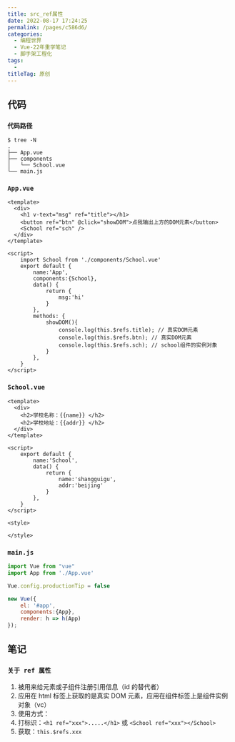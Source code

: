 ```yaml
---
title: src_ref属性
date: 2022-08-17 17:24:25
permalink: /pages/c586d6/
categories:
  - 编程世界
  - Vue-22年重学笔记
  - 脚手架工程化
tags:
  -
titleTag: 原创
---
```


## 代码

### ` 代码路径 `

```
$ tree -N
.
├── App.vue
├── components
│   └── School.vue
└── main.js
```

### `App.vue`

```vue
<template>
  <div>
    <h1 v-text="msg" ref="title"></h1>
    <button ref="btn" @click="showDOM">点我输出上方的DOM元素</button>
    <School ref="sch" />
  </div>
</template>

<script>
    import School from './components/School.vue'
    export default {
        name:'App',
        components:{School},
        data() {
            return {
                msg:'hi'
            }
        },
        methods: {
            showDOM(){
                console.log(this.$refs.title); // 真实DOM元素
                console.log(this.$refs.btn); // 真实DOM元素
                console.log(this.$refs.sch); // school组件的实例对象
            }
        },
    }
</script>
```

### `School.vue`

```vue
<template>
  <div>
    <h2>学校名称：{{name}} </h2>
    <h2>学校地址：{{addr}} </h2>
  </div>
</template>

<script>
    export default {
        name:'School',
        data() {
            return {
                name:'shangguigu',
                addr:'beijing'
            }
        },
    }
</script>

<style>

</style>
```

### `main.js`

```js
import Vue from "vue"
import App from './App.vue'

Vue.config.productionTip = false

new Vue({
    el: '#app',
    components:{App},
    render: h => h(App)
});
```

## 笔记

### ` 关于 ref 属性 `

1.  被用来给元素或子组件注册引用信息（id 的替代者）
2.  应用在 html 标签上获取的是真实 DOM 元素，应用在组件标签上是组件实例对象（vc）
3.  使用方式：
   1.  打标识：`<h1 ref="xxx">.....</h1>` 或 `<School ref="xxx"></School>`
   2.  获取：`this.$refs.xxx`
